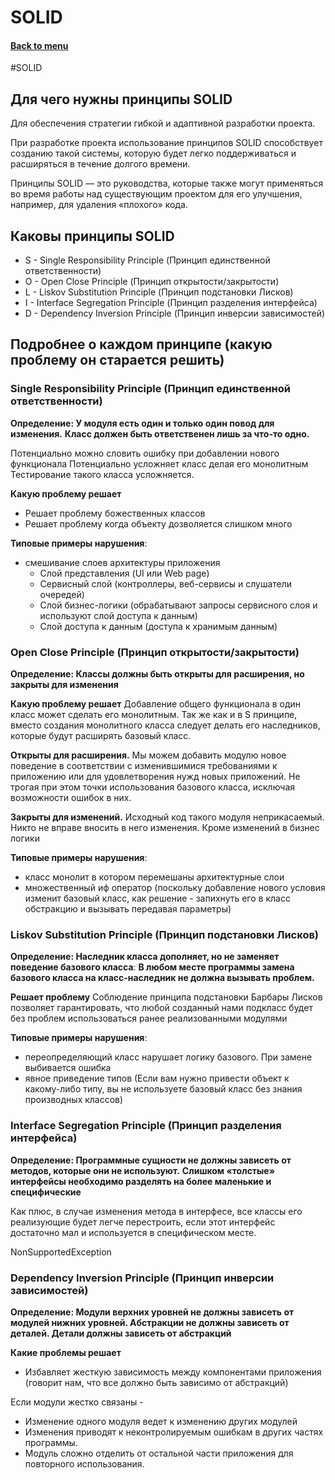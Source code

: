 <h1>SOLID</h1> 
<h4> 

[Back to menu](..%2FDP_Menu.md)

</h4>

#SOLID

## Для чего нужны принципы SOLID

Для обеспечения стратегии гибкой и адаптивной разработки проекта.

При разработке проекта использование принципов SOLID
способствует созданию такой системы, которую будет легко
поддерживаться и расширяться в течение долгого времени.

Принципы SOLID — это руководства, которые также могут применяться
во время работы над существующим проектом для его улучшения,
например, для удаления «плохого» кода.

## Каковы принципы SOLID

- S - Single Responsibility Principle (Принцип единственной ответственности)
- O - Open Close Principle  (Принцип открытости/закрытости)
- L - Liskov Substitution Principle (Принцип подстановки Лисков)
- I - Interface Segregation Principle (Принцип разделения интерфейса)
- D - Dependency Inversion Principle (Принцип инверсии зависимостей)

## Подробнее о каждом принципе (какую проблему он старается решить)

### Single Responsibility Principle (Принцип единственной ответственности)

**Определение: У модуля есть один и только один повод для изменения.**
**Класс должен быть ответственен лишь за что-то одно.**

Потенциально можно словить ошибку при добавлении нового функционала
Потенциально усложняет класс делая его монолитным
Тестирование такого класса усложняется.

**Какую проблему решает**
- Решает проблему божественных классов
- Решает проблему когда объекту дозволяется слишком много

**Типовые примеры нарушения**:
- смешивание слоев архитектуры приложения
    - Слой представления (UI или Web page)
    - Сервисный слой (контроллеры, веб-сервисы и слушатели очередей)
    - Слой бизнес-логики (обрабатывают запросы сервисного слоя и используют слой доступа к данным)
    - Слой доступа к данным (доступа к хранимым данным)

### Open Close Principle  (Принцип открытости/закрытости)

**Определение: Классы должны быть открыты для расширения, но закрыты для изменения**

**Какую проблему решает**
Добавление общего функционала в один класс может сделать его монолитным.
Так же как и в S принципе, вместо создания монолитного класса следует делать его
наследников, которые будут расширять базовый класс.

**Открыты для расширения.**
Мы можем добавить модулю новое поведение в соответствии
с изменившимися требованиями к приложению или для удовлетворения нужд новых приложений.
Не трогая при этом точки использования базового класса, исключая возможности ошибок в них.

**Закрыты для изменений.**
Исходный код такого модуля неприкасаемый.
Никто не вправе вносить в него изменения. Кроме изменений в бизнес логики

**Типовые примеры нарушения**:
- класс монолит в котором перемешаны архитектурные слои
- множественный иф оператор (поскольку добавление нового условия изменит базовый класс,
  как решение - запихнуть его в класс обстракцию и вызывать передавая параметры)

### Liskov Substitution Principle (Принцип подстановки Лисков)

**Определение: Наследник класса дополняет, но не заменяет поведение базового класса**:
**В любом месте программы замена базового класса на класс-наследник не должна вызывать проблем.**

**Решает проблему**
Соблюдение принципа подстановки Барбары Лисков позволяет гарантировать,
что любой созданный нами подкласс будет без проблем использоваться ранее реализованными модулями

**Типовые примеры нарушения**:
- переопределяющий класс нарушает логику базового. При замене выбивается ошибка
- явное приведение типов (Если вам нужно привести объект к какому-либо типу,
  вы не используете базовый класс без знания производных классов)

### Interface Segregation Principle (Принцип разделения интерфейса)

**Определение: Программные сущности не должны зависеть от методов, которые они не используют.**
**Слишком «толстые» интерфейсы необходимо разделять на более маленькие и специфические**

Как плюс, в случае изменения метода в интерфесе, все классы его реализующие будет легче
перестроить, если этот интерфейс достаточно мал и используется в специфическом месте.

NonSupportedException

### Dependency Inversion Principle (Принцип инверсии зависимостей)

**Определение:
Модули верхних уровней не должны зависеть от модулей нижних уровней.
Абстракции не должны зависеть от деталей. Детали должны зависеть от абстракций**

**Какие проблемы решает**
- Избавляет жесткую зависимость между компонентами приложения
  (говорит нам, что все должно быть зависимо от абстракций)

Если модули жестко связаны -
- Изменение одного модуля ведет к изменению других модулей
- Изменения приводят к неконтролируемым ошибкам в других частях программы.
- Модуль сложно отделить от остальной части приложения для повторного использования.

